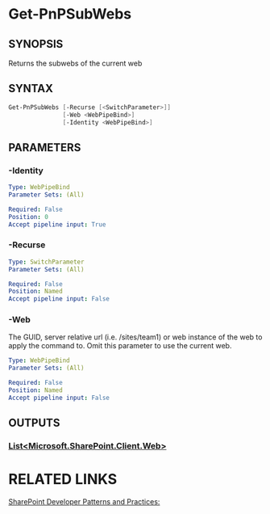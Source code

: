 # Get-PnPSubWebs

## SYNOPSIS
Returns the subwebs of the current web

## SYNTAX 

```powershell
Get-PnPSubWebs [-Recurse [<SwitchParameter>]]
               [-Web <WebPipeBind>]
               [-Identity <WebPipeBind>]
```

## PARAMETERS

### -Identity


```yaml
Type: WebPipeBind
Parameter Sets: (All)

Required: False
Position: 0
Accept pipeline input: True
```

### -Recurse


```yaml
Type: SwitchParameter
Parameter Sets: (All)

Required: False
Position: Named
Accept pipeline input: False
```

### -Web
The GUID, server relative url (i.e. /sites/team1) or web instance of the web to apply the command to. Omit this parameter to use the current web.

```yaml
Type: WebPipeBind
Parameter Sets: (All)

Required: False
Position: Named
Accept pipeline input: False
```

## OUTPUTS

### [List<Microsoft.SharePoint.Client.Web>](https://msdn.microsoft.com/en-us/library/microsoft.sharepoint.client.web.aspx)

# RELATED LINKS

[SharePoint Developer Patterns and Practices:](http://aka.ms/sppnp)